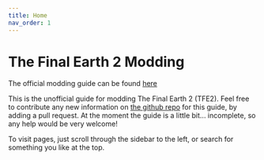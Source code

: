 ```yaml
---
title: Home
nav_order: 1
---
```


# The Final Earth 2 Modding
The official modding guide can be found [here](https://florianvanstrien.nl/TheFinalEarth2/modding.php)

This is the unofficial guide for modding The Final Earth 2 (TFE2). Feel free to contribute any new information on [the github repo](https://github.com/DT-is-not-available/tfe2-modding/) for this guide, by adding a pull request. At the moment the guide is a little bit... incomplete, so any help would be very welcome!

To visit pages, just scroll through the sidebar to the left, or search for something you like at the top.
